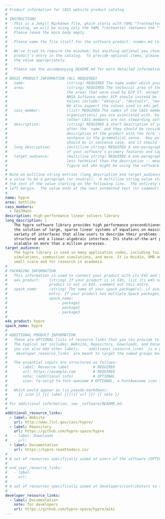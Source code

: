 ```yaml
---
# Product information for CASS website product catalog
#
# INSTRUCTIONS
#   This is a Jekyll Markdown file, which starts with YAML "frontmatter." For the product 
#   catalog, we will be using only the YAML frontmatter (between the "---" seperators).  
#   Please leave the main body empty.  
#
#   Please name the file itself for the software product: <name>.md (all lowercase)
#
#   We've tried to require the minimum, but anything optional you choose to add will enrich your
#   product's entry in the catalog.  To provide optional items, please uncomment the keys and complete
#   the value appropriately.
#
#   Please see the accompanying README.md for more detailed information and guidance.
#
# BASIC PRODUCT INFORMATION (ALL REQUIRED)
#   name:                   (string) REQUIRED The name under which your product should appear in the catalog
#   area:                   (string) REQUIRED The technical area of the product.  For now, we are using
#                           the areas that were used by ECP ST, except that anything that was categorized as
#                           NNSA Software under ECP should instead be listed under the appropriate "real" area:
#                           Values include: "dataviz", "devtools", "mathlibs", "pmr", "sweco".
#                           We also support the values used in e4s.yml files, though we prefer those above. 
#   cass_member:            (list) REQUIRED The names of the CASS member organizations (aka software stewardship
#                           organizations) you are associated with. Values include: "FASTMath", "PEOS", "RAPIDS", "S4PST", "STEP".
#                           (other CASS members are not stewarding software products, as far as we know: COLABS, CORSA, SWAS)
#   description:            (string) REQUIRED A short description of your software.  The `description` is always shown immediately 
#                           after the `name` and they should be considered together as, in effect constructing a sentence-length 
#                           description of the product with the form `name: desciption`.  However it does not need to be a complete 
#                           sentence in the grammatical sense.  Key points: The `description` should *not* repeat the `name`, it 
#                           should be in sentence case, and it should *not* end with a period.
#   long_description:       (multiline string) REQUIRED A one-paragraph description of your software. A brief, moderately technical description 
#                           of your software's primary features and capabilities.
#   target_audience:        (multiline string) REQUIRED A one-paragraph description of who should be interested in your software.  This should be
#                           less technical than the description -- meant to guide someone who's inexpert or just trying to 
#                           figure out who might be using the software.
#
# Note on multline string entries (long_description and target_audience): YAML supports a multiline string entry that allows 
# a value to be a paragraph (or several).  A multiline string value starts with a pipe ("|") following the colon of the key, with
# the text of the value starting on the following line.  The entirety of the value should be indented by 2-4 spaces from the
# left margin.  The value ends at the next outdented text (or comment).
#
name: hypre
area: mathlibs
cass_members:
  - FASTMath
description: High-performance linear solvers library
long_description: |
    The hypre software library provides high performance preconditioners and solvers with focus on multigrid methods for 
    the solution of large, sparse linear systems of equations on massively parallel computers. The library features a 
    variety of interfaces that allow users to describe their problems in a natural way, including a structured, a semi- 
    structured and a linear-algebraic interface. Its state-of-the-art preconditioners and solvers have been proven 
    scalable on more than a million processes. 
target_audience: 
    The hypre library is used in many application codes, including fusion applications, subsurface simulations, wind farm 
    simulations, combustion simulations, and more. It is Nvidia, AMD and Intel GPU-enabled. It can also be used at the 
    small scale and for research in academia.
#
# PACKAGING INFORMATION
#   This information is used to connect your product with its E4S and Spack packages, if available.
#   e4s_product:    (string) If your product is in E4S, list its e4S name here (may be different than `name`). If your
#                   product is not in E4S, comment out this entry.
#   spack_name:     (string) The name of your spack package(s), if available.  If you don't have a Spack package, comment out this
#                   entry. If your product has multiple Spack packages, list them using YAML list syntax:
#                   spack_name:
#                       - package1
#                       - package2
#                       - package3
#
e4s_product: hypre
spack_name: hypre
#
# ADDITIONAL PRODUCT INFORMATION
#   These are OPTIONAL lists of resource links that you can provide to make your catalog entry more useful.
#   The typical set includes: Website, Repository, Downloads, and Documentation, but all of these are optional, and
#   you can also add other labels.   `additional_resource_links` is a general category; `end_user_resource_links` and
#   `developer_resource_links` are meant to target the named groups more specifically.  Use them as you like.
#
#   The essential inputs are structured as follows:
#     - label: Resource label           # REQUIRED
#       url: https://example.com        # REQUIRED
#       note: (additional info)         # OPTIONAL
#       icon: fa-solid fa-font-awesome # OPTIONAL, a FontAwesome icon identifier
#
#   Which would appear as (in pseudo-markdown):
#     {{ icon }} [{{ label }}]({{ url }}) {{ note }}
#
# For additional information, see _software/README.md.
#
additional_resource_links:
  - label: Website
    url: http://www.llnl.gov/casc/hypre/
  - label: Repository
    url: https://github.com/hypre-space/hypre
#   - label: Downloads
#     url: 
  - label: Documentation
    url: https://hypre.readthedocs.io/
#
# A set of resources specifically aimed at users of the software (OPTIONAL)
#
# end_user_resource_links:
#   - label: 
#     url: 
#
# A set of resources specifically aimed at developers/contributors to the software (OPTIONAL)
#
developer_resource_links:
  - label: Documentation
    note: for developers
    url: https://github.com/hypre-space/hypre/wiki
---
```

